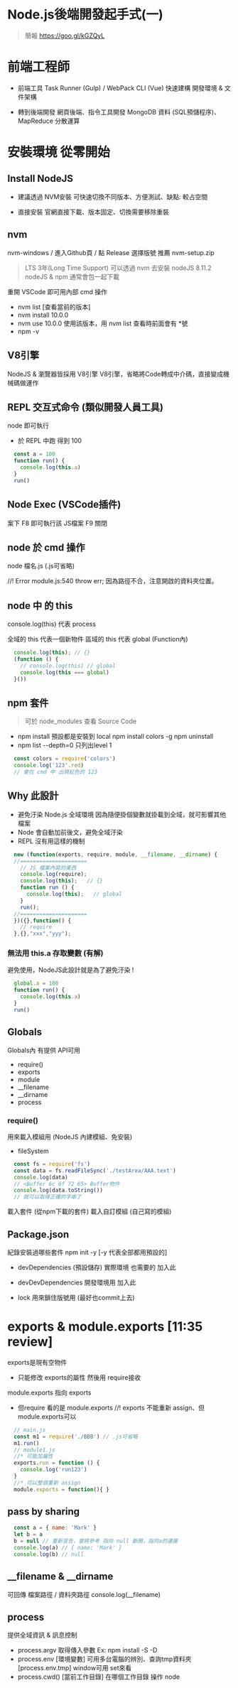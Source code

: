 # Node.js後端開發起手式(一)
> 簡報 https://goo.gl/kGZQyL

# 前端工程師
* 前端工具
Task Runner (Gulp) / WebPack
CLI (Vue) 快速建構 開發環境 & 文件架構

* 轉到後端開發
網頁後端、指令工具開發
MongoDB 資料 (SQL預儲程序)、MapReduce 分散運算

# 安裝環境 從零開始

## Install NodeJS
* 建議透過 NVM安裝
可快速切換不同版本、方便測試、缺點: 較占空間

* 直接安裝
官網直接下載、版本固定、切換需要移除重裝

## nvm
nvm-windows / 進入Github頁 / 點 Release 選擇版號
推薦 nvm-setup.zip

> LTS 3年(Long Time Support)
可以透過 nvm 去安裝 nodeJS 8.11.2 
nodeJS & npm 通常會包一起下載

重開 VSCode 即可用內部 cmd 操作
* nvm list [查看當前的版本]
* nvm install 10.0.0
* nvm use 10.0.0 
使用該版本，用 nvm list 查看時前面會有 *號
* npm -v

## V8引擎
NodeJS & 瀏覽器皆採用 V8引擎
V8引擎，省略將Code轉成中介碼，直接變成機械碼做運作
## REPL 交互式命令 (類似開發人員工具)
node 即可執行
* 於 REPL 中跑 得到 100
```js
  const a = 100
  function run() {
    console.log(this.a)
  }
  run()
```


## Node Exec (VSCode插件)
案下 F8 即可執行該 JS檔案
F9 關閉

## node 於 cmd 操作
node 檔名.js  (.js可省略)

//! Error 
module.js:540 throw err;
因為路徑不合，注意開啟的資料夾位置。

## node 中 的 this
console.log(this) 代表 process

全域的 this 代表一個新物件
區域的 this 代表 global   (Function內)
```js
  console.log(this); // {}
  (function () {
    // console.log(this) // global
    console.log(this === global)
  }())
```

## npm 套件
> 可於 node_modules 查看 Source Code
* npm install 預設都是安裝到 local
npm install colors -g
npm uninstall 
* npm list --depth=0 只列出level 1
```js
  const colors = require('colors')
  console.log('123'.red)
  // 會在 cmd 中 出現紅色的 123
```

## Why 此設計
* 避免汙染 Node.js 全域環境
因為隨便掛個變數就掛載到全域，就可影響其他檔案
* Node 會自動加前後文，避免全域汙染
* REPL 沒有用這樣的機制
```js
  new (function(exports, require, module, __filename, __dirname) {
  //=====================
    // JS 檔案內寫的東西
    console.log(require);
    console.log(this);   // {}
    function run () {
      console.log(this);   // global
    }
    run();
  //=====================
  })({},function() {
    // require
  },{},"xxx","yyy");
```

### 無法用 this.a 存取變數 (有解)
避免使用，NodeJS此設計就是為了避免汙染 !
```js
  global.a = 100
  function run() {
    console.log(this.a)
  }
  run()
```

## Globals 
Globals內 有提供 API可用
* require()
* exports
* module
* __filename
* __dirname
* process

### require()
用來載入模組用 (NodeJS 內建模組、免安裝)
* fileSystem
```js
  const fs = require('fs')
  const data = fs.readFileSync('./testArea/AAA.text')
  console.log(data)
  // <Buffer 6c 6f 72 65> Buffer物件
  console.log(data.toString())
  // 就可以取得正確的字串了
```
載入套件    (從npm下載的套件)
載入自訂模組 (自己寫的模組)

## Package.json
紀錄安裝過哪些套件
npm init -y  [-y 代表全部都用預設的]

* devDependencies (預設儲存)
實際環境 也需要的 加入此
* devDevDependencies 
開發環境用 加入此

* lock 用來鎖住版號用 (最好也commit上去)

# exports & module.exports [11:35 review]
exports是現有空物件
* 只能修改 exports的屬性 然後用 require接收

module.exports 指向 exports

* 但require 看的是 module.exports
//! exports 不能重新 assign、但module.exports可以
```js
  // main.js
  const m1 = require('./BBB') // .js可省略
  m1.run()
  // module1.js 
  //* 可能加屬性
  exports.run = function () {
    console.log('run123')
  }
  //* 可以整個重新 assign
  module.exports = function(){ }
```

## pass by sharing
```js
  const a = { name: 'Mark' }
  let b = a
  b = null // 重新宣告，會將參考 指向 null 斷開，指向a的連接
  console.log(a) // { name: 'Mark' }
  console.log(b) // null
```

## __filename & __dirname
可回傳 檔案路徑 / 資料夾路徑
console.log(__filename)

## process
提供全域資訊 & 訊息控制
* process.argv
取得傳入參數 Ex: npm install -S -D
* process.env [環境變數]
可用多台電腦的辨別、查詢tmp資料夾 [process.env.tmp]
window可用 set來看
* process.cwd()  [當前工作目錄]
在哪個工作目錄 操作 node